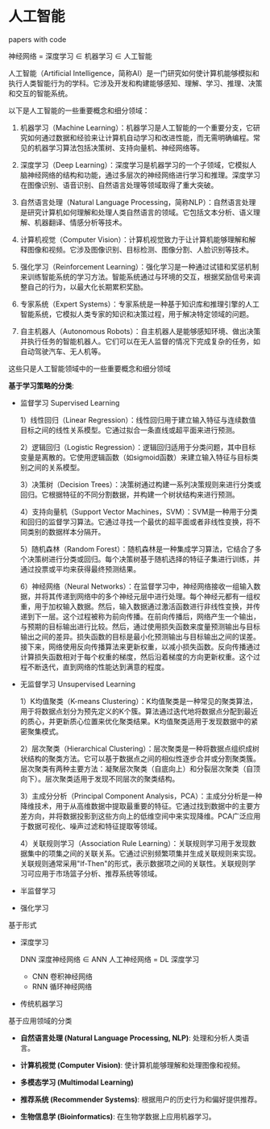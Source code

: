 # 人工智能

papers with code

神经网络 = 深度学习 $\in$ 机器学习 $\in$ 人工智能

人工智能（Artificial Intelligence，简称AI）是一门研究如何使计算机能够模拟和执行人类智能行为的学科。它涉及开发和构建能够感知、理解、学习、推理、决策和交互的智能系统。

以下是人工智能的一些重要概念和细分领域：

1. 机器学习（Machine Learning）：机器学习是人工智能的一个重要分支，它研究如何通过数据和经验来让计算机自动学习和改进性能，而无需明确编程。常见的机器学习算法包括决策树、支持向量机、神经网络等。

2. 深度学习（Deep Learning）：深度学习是机器学习的一个子领域，它模拟人脑神经网络的结构和功能，通过多层次的神经网络进行学习和推理。深度学习在图像识别、语音识别、自然语言处理等领域取得了重大突破。

3. 自然语言处理（Natural Language Processing，简称NLP）：自然语言处理是研究计算机如何理解和处理人类自然语言的领域。它包括文本分析、语义理解、机器翻译、情感分析等技术。

4. 计算机视觉（Computer Vision）：计算机视觉致力于让计算机能够理解和解释图像和视频。它涉及图像识别、目标检测、图像分割、人脸识别等技术。

5. 强化学习（Reinforcement Learning）：强化学习是一种通过试错和奖惩机制来训练智能系统的学习方法。智能系统通过与环境的交互，根据奖励信号来调整自己的行为，以最大化长期累积奖励。

6. 专家系统（Expert Systems）：专家系统是一种基于知识库和推理引擎的人工智能系统，它模拟人类专家的知识和决策过程，用于解决特定领域的问题。

7. 自主机器人（Autonomous Robots）：自主机器人是能够感知环境、做出决策并执行任务的智能机器人。它们可以在无人监督的情况下完成复杂的任务，如自动驾驶汽车、无人机等。

这些只是人工智能领域中的一些重要概念和细分领域

**基于学习策略的分类**:

- 监督学习 Supervised Learning

  1）线性回归（Linear Regression）：线性回归用于建立输入特征与连续数值目标之间的线性关系模型。它通过拟合一条直线或超平面来进行预测。

  2）逻辑回归（Logistic Regression）：逻辑回归适用于分类问题，其中目标变量是离散的。它使用逻辑函数（如sigmoid函数）来建立输入特征与目标类别之间的关系模型。

  3）决策树（Decision Trees）：决策树通过构建一系列决策规则来进行分类或回归。它根据特征的不同分割数据，并构建一个树状结构来进行预测。

  4）支持向量机（Support Vector Machines，SVM）：SVM是一种用于分类和回归的监督学习算法。它通过寻找一个最优的超平面或者非线性变换，将不同类别的数据样本分隔开。

  5）随机森林（Random Forest）：随机森林是一种集成学习算法，它结合了多个决策树进行分类或回归。每个决策树基于随机选择的特征子集进行训练，并通过投票或平均来获得最终预测结果。

  6）神经网络（Neural Networks）：在监督学习中，神经网络接收一组输入数据，并将其传递到网络中的多个神经元层中进行处理。每个神经元都有一组权重，用于加权输入数据。然后，输入数据通过激活函数进行非线性变换，并传递到下一层。这个过程被称为前向传播。在前向传播后，网络产生一个输出，与预期的目标输出进行比较。然后，通过使用损失函数来度量预测输出与目标输出之间的差异。损失函数的目标是最小化预测输出与目标输出之间的误差。接下来，网络使用反向传播算法来更新权重，以减小损失函数。反向传播通过计算损失函数相对于每个权重的梯度，然后沿着梯度的方向更新权重。这个过程不断迭代，直到网络的性能达到满意的程度。

- 无监督学习 Unsupervised Learning

  1）K均值聚类（K-means Clustering）：K均值聚类是一种常见的聚类算法，用于将数据点划分为预先定义的K个簇。算法通过迭代地将数据点分配到最近的质心，并更新质心位置来优化聚类结果。K均值聚类适用于发现数据中的紧密聚集模式。

  2）层次聚类（Hierarchical Clustering）：层次聚类是一种将数据点组织成树状结构的聚类方法。它可以基于数据点之间的相似性逐步合并或分割聚类簇。层次聚类有两种主要方法：凝聚层次聚类（自底向上）和分裂层次聚类（自顶向下）。层次聚类适用于发现不同层次的聚类结构。

  3）主成分分析（Principal Component Analysis，PCA）：主成分分析是一种降维技术，用于从高维数据中提取最重要的特征。它通过找到数据中的主要方差方向，并将数据投影到这些方向上的低维空间中来实现降维。PCA广泛应用于数据可视化、噪声过滤和特征提取等领域。

  4）关联规则学习（Association Rule Learning）：关联规则学习用于发现数据集中的项集之间的关联关系。它通过识别频繁项集并生成关联规则来实现。关联规则通常采用"If-Then"的形式，表示数据项之间的关联性。关联规则学习可应用于市场篮子分析、推荐系统等领域。

- 半监督学习

- 强化学习

基于形式

- 深度学习

  DNN 深度神经网络 $\in$ ANN 人工神经网络 = DL 深度学习

  - CNN 卷积神经网络
  - RNN 循环神经网络

- 传统机器学习

基于应用领域的分类

- **自然语言处理 (Natural Language Processing, NLP)**: 处理和分析人类语言。

- **计算机视觉 (Computer Vision)**: 使计算机能够理解和处理图像和视频。

- **多模态学习 (Multimodal Learning)**

- **推荐系统 (Recommender Systems)**: 根据用户的历史行为和偏好提供推荐。

- **生物信息学 (Bioinformatics)**: 在生物学数据上应用机器学习。
